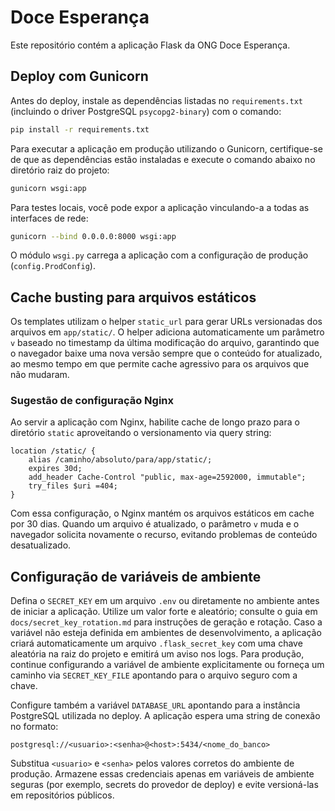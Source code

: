 # Doce Esperança

Este repositório contém a aplicação Flask da ONG Doce Esperança.

## Deploy com Gunicorn

Antes do deploy, instale as dependências listadas no `requirements.txt` (incluindo o
driver PostgreSQL `psycopg2-binary`) com o comando:

```bash
pip install -r requirements.txt
```

Para executar a aplicação em produção utilizando o Gunicorn, certifique-se de que as
dependências estão instaladas e execute o comando abaixo no diretório raiz do projeto:

```bash
gunicorn wsgi:app
```

Para testes locais, você pode expor a aplicação vinculando-a a todas as interfaces de
rede:

```bash
gunicorn --bind 0.0.0.0:8000 wsgi:app
```

O módulo `wsgi.py` carrega a aplicação com a configuração de produção (`config.ProdConfig`).

## Cache busting para arquivos estáticos

Os templates utilizam o helper `static_url` para gerar URLs versionadas dos arquivos em
`app/static/`. O helper adiciona automaticamente um parâmetro `v` baseado no timestamp da
última modificação do arquivo, garantindo que o navegador baixe uma nova versão sempre
que o conteúdo for atualizado, ao mesmo tempo em que permite cache agressivo para os
arquivos que não mudaram.

### Sugestão de configuração Nginx

Ao servir a aplicação com Nginx, habilite cache de longo prazo para o diretório `static`
aproveitando o versionamento via query string:

```nginx
location /static/ {
    alias /caminho/absoluto/para/app/static/;
    expires 30d;
    add_header Cache-Control "public, max-age=2592000, immutable";
    try_files $uri =404;
}
```

Com essa configuração, o Nginx mantém os arquivos estáticos em cache por 30 dias. Quando
um arquivo é atualizado, o parâmetro `v` muda e o navegador solicita novamente o recurso,
evitando problemas de conteúdo desatualizado.

## Configuração de variáveis de ambiente

Defina o `SECRET_KEY` em um arquivo `.env` ou diretamente no ambiente antes de iniciar a aplicação. Utilize um valor forte e aleatório; consulte o guia em `docs/secret_key_rotation.md` para instruções de geração e rotação. Caso a variável não esteja definida em ambientes de desenvolvimento, a aplicação criará automaticamente um arquivo `.flask_secret_key` com uma chave aleatória na raiz do projeto e emitirá um aviso nos logs. Para produção, continue configurando a variável de ambiente explicitamente ou forneça um caminho via `SECRET_KEY_FILE` apontando para o arquivo seguro com a chave.

Configure também a variável `DATABASE_URL` apontando para a instância PostgreSQL utilizada no deploy. A aplicação espera uma string de conexão no formato:

```
postgresql://<usuario>:<senha>@<host>:5434/<nome_do_banco>
```

Substitua `<usuario>` e `<senha>` pelos valores corretos do ambiente de produção. Armazene essas credenciais apenas em variáveis de ambiente seguras (por exemplo, secrets do provedor de deploy) e evite versioná-las em repositórios públicos.
